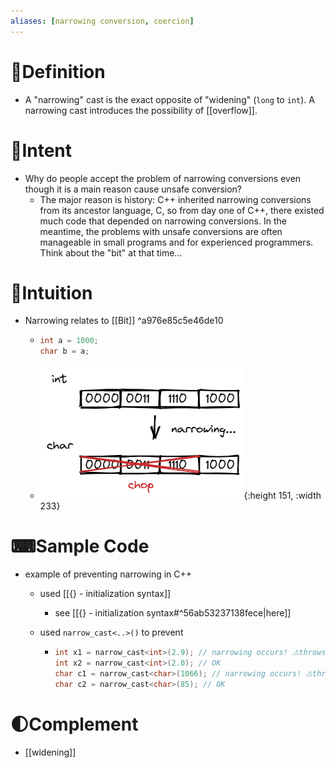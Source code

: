 ```yaml
---
aliases: [narrowing conversion, coercion]
---
```


# 📝Definition
- A "narrowing" cast is the exact opposite of "widening" (`long` to `int`). A narrowing cast introduces the possibility of [[overflow]].

# 🎯Intent
- Why do people accept the problem of narrowing conversions even though it is a main reason cause unsafe conversion?
    - The major reason is history: C++ inherited narrowing conversions from its ancestor language, C, so from day one of C++, there existed much code that depended on narrowing conversions. In the meantime, the problems with unsafe conversions are often manageable in small programs and for experienced programmers. Think about the "bit" at that time...
    
# 🧠Intuition
- Narrowing relates to [[Bit]] ^a976e85c5e46de10
    - ``` c++
      int a = 1000;
      char b = a;
      ```
    - ![narrowing](../assets/narrowing.png){:height 151, :width 233}
    
# ⌨Sample Code
- example of preventing narrowing in C++
    - used [[{} - initialization syntax]]
        - see [[{} - initialization syntax#^56ab53237138fece|here]]
        
    - used `narrow_cast<..>()` to prevent
        - ``` c++
          int x1 = narrow_cast<int>(2.9); // narrowing occurs! ⚠throws
          int x2 = narrow_cast<int>(2.0); // OK
          char c1 = narrow_cast<char>(1066); // narrowing occurs! ⚠throws
          char c2 = narrow_cast<char>(85); // OK
          ```
        
# 🌓Complement
- [[widening]]
